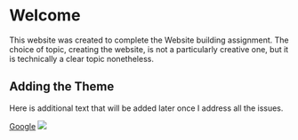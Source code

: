 # Welcome
This website was created to complete the Website building assignment. The choice of topic, creating the website, is not a particularly creative one, but it is technically a clear topic nonetheless.
## Adding the Theme
Here is additional text that will be added later once I address all the issues.

<a
        href="https://google.com"
        target="_blank"
        >Google</a
      >
<img
    src="[https://content.codecademy.com/courses/learn-html/elements-and-structure/profile.jpg](https://upload.wikimedia.org/wikipedia/commons/thumb/8/86/CC-logo.svg/1024px-CC-logo.svg.png)https://upload.wikimedia.org/wikipedia/commons/thumb/8/86/CC-logo.svg/1024px-CC-logo.svg.png"
/>
